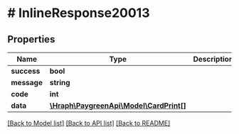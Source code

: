 # # InlineResponse20013

## Properties

Name | Type | Description | Notes
------------ | ------------- | ------------- | -------------
**success** | **bool** |  | [optional]
**message** | **string** |  | [optional]
**code** | **int** |  | [optional]
**data** | [**\Hraph\PaygreenApi\Model\CardPrint[]**](CardPrint.md) |  | [optional]

[[Back to Model list]](../../README.md#models) [[Back to API list]](../../README.md#endpoints) [[Back to README]](../../README.md)
